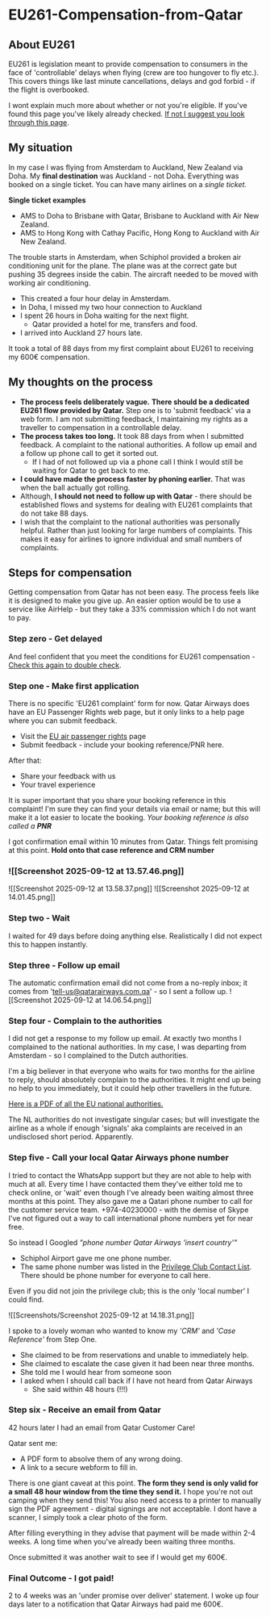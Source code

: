 # EU261-Compensation-from-Qatar

## About EU261

EU261 is legislation meant to provide compensation to consumers in the face of 'controllable' delays when flying (crew are too hungover to fly etc.). This covers things like last minute cancellations, delays and god forbid - if the flight is overbooked. 

I wont explain much more about whether or not you're eligible. If you've found this page you've likely already checked. [If not I suggest you look through this page](https://europa.eu/youreurope/citizens/travel/passenger-rights/air/index_en.htm). 

## My situation

In my case I was flying from Amsterdam to Auckland, New Zealand via Doha. My **final destination** was Auckland - not Doha. Everything was booked on a single ticket. You can have many airlines on a *single ticket.*

**Single ticket examples**
- AMS to Doha to Brisbane with Qatar, Brisbane to Auckland with Air New Zealand. 
- AMS to Hong Kong with Cathay Pacific, Hong Kong to Auckland with Air New Zealand. 

The trouble starts in Amsterdam, when Schiphol provided a broken air conditioning unit for the plane. The plane was at the correct gate but pushing 35 degrees inside the cabin. The aircraft needed to be moved with working air conditioning. 

- This created a four hour delay in Amsterdam.
- In Doha, I missed my two hour connection to Auckland
- I spent 26 hours in Doha waiting for the next flight. 
	- Qatar provided a hotel for me, transfers and food.
- I arrived into Auckland 27 hours late.

It took a total of 88 days from my first complaint about EU261 to receiving my 600€ compensation. 
## My thoughts on the process

- **The process feels deliberately vague.** **There should be a dedicated EU261 flow provided by Qatar.**  Step one is to 'submit feedback' via a web form. I am not submitting feedback, I maintaining my rights as a traveller to compensation in a controllable delay. 
- **The process takes too long.** It took 88 days from when I submitted feedback. A complaint to the national authorities. A follow up email and a follow up phone call to get it sorted out. 
	-  If I had of not followed up via a phone call I think I would still be waiting for Qatar to get back to me.
- **I could have made the process faster by phoning earlier.** That was when the ball actually got rolling. 
- Although, **I should not need to follow up with Qatar** - there should be established flows and systems for dealing with EU261 complaints that do not take 88 days. 
- I wish that the complaint to the national authorities was personally helpful. Rather than just looking for large numbers of complaints. This makes it easy for airlines to ignore individual and small numbers of complaints. 

## Steps for compensation

Getting compensation from Qatar has not been easy. The process feels like it is designed to make you give up. An easier option would be to use a service like AirHelp - but they take a 33% commission which I do not want to pay. 
### Step zero - Get delayed

And feel confident that you meet the conditions for EU261 compensation - [Check this again to double check](https://europa.eu/youreurope/citizens/travel/passenger-rights/air/index_en.htm). 

### Step one - Make first application

There is no specific 'EU261 complaint' form for now. Qatar Airways does have an EU Passenger Rights web page, but it only links to a help page where you can submit feedback. 

- Visit the [EU air passenger rights](https://www.qatarairways.com/en/legal/eu-air-passenger-rights.html) page
- Submit feedback - include your booking reference/PNR here.

After that:
- Share your feedback with us
- Your travel experience

It is super important that you share your booking reference in this complaint! I'm sure they can find your details via email or name; but this will make it a lot easier to locate the booking. *Your booking reference is also called a **PNR***

I got confirmation email within 10 minutes from Qatar. Things felt promising at this point. **Hold onto that case reference and CRM number**

### ![[Screenshot 2025-09-12 at 13.57.46.png]]
![[Screenshot 2025-09-12 at 13.58.37.png]]
![[Screenshot 2025-09-12 at 14.01.45.png]]

### Step two - Wait

I waited for 49 days before doing anything else. Realistically I did not expect this to happen instantly. 

### Step three - Follow up email

The automatic confirmation email did not come from a no-reply inbox; it comes from 'tell-us@qatarairways.com.qa' - so I sent a follow up.
![[Screenshot 2025-09-12 at 14.06.54.png]]

### Step four - Complain to the authorities

I did not get a response to my follow up email. At exactly two months I complained to the national authorities. In my case, I was departing from Amsterdam - so I complained to the Dutch authorities. 

I'm a big believer in that everyone who waits for two months for the airline to reply, should absolutely complain to the authorities. It might end up being no help to you immediately, but it could help other travellers in the future. 

[Here is a PDF of all the EU national authorities.](https://transport.ec.europa.eu/document/download/d7b5dd33-4083-4faa-8132-b6dc8b3a1c07_en?filename=2004_261_national_enforcement_bodies-2024-01-30.pdf)

The NL authorities do not investigate singular cases; but will investigate the airline as a whole if enough 'signals' aka complaints are received in an undisclosed short period. Apparently. 

### Step five - Call your local Qatar Airways phone number

I tried to contact the WhatsApp support but they are not able to help with much at all. Every time I have contacted them they've either told me to check online, or 'wait' even though I've already been waiting almost three months at this point. They also gave me a Qatari phone number to call for the customer service team. +974-40230000 - with the demise of Skype I've not figured out a way to call international phone numbers yet for near free.

So instead I Googled *"phone number Qatar Airways 'insert country'"*
- Schiphol Airport gave me one phone number. 
- The same phone number was listed in the [Privilege Club Contact List](https://www.qatarairways.com/en/Privilege-Club/contact-us.onboardpopup.html). There should be phone number for everyone to call here. 

Even if you did not join the privilege club; this is the only 'local number' I could find.

![[Screenshots/Screenshot 2025-09-12 at 14.18.31.png]]


I spoke to a lovely woman who wanted to know my *'CRM'* and *'Case Reference'* from Step One.
- She claimed to be from reservations and unable to immediately help. 
- She claimed to escalate the case given it had been near three months.
- She told me I would hear from someone soon
- I asked when I should call back if I have not heard from Qatar Airways
	- She said within 48 hours (!!!)

### Step six - Receive an email from Qatar

42 hours later I had an email from Qatar Customer Care! 

Qatar sent me:
- A PDF form to absolve them of any wrong doing.
- A link to a secure webform to fill in.

There is one giant caveat at this point. **The form they send is only valid for a small 48 hour window from the time they send it.** I hope you're not out camping when they send this! You also need access to a printer to manually sign the PDF agreement - digital signings are not acceptable.  I dont have a scanner, I simply took a clear photo of the form.

After filling everything in they advise that payment will be made within 2-4 weeks. A long time when you've already been waiting three months. 

Once submitted it was another wait to see if I would get my 600€. 

### Final Outcome - I got paid! 

2 to 4 weeks was an 'under promise over deliver' statement. I woke up four days later to a notification that Qatar Airways had paid me 600€. 
